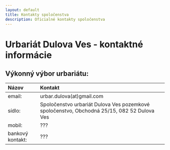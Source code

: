 ```yaml
---
layout: default
title: Kontakty spoločenstva
description: Oficialné kontakty spoločenstva
---
```


# Urbariát Dulova Ves - kontaktné informácie
 

## Výkonný výbor urbariátu:

|Názov|Kontakt|
|:-------------|:------------------|
|email:| urbar.dulova(at)gmail.com|  
|sídlo:| Spoločenstvo urbariát Dulova Ves pozemkové spoločenstvo, Obchodná	25/15, 082 52	Dulova Ves |
|mobil:| ??? | 
|bankový kontakt:| ??? |

